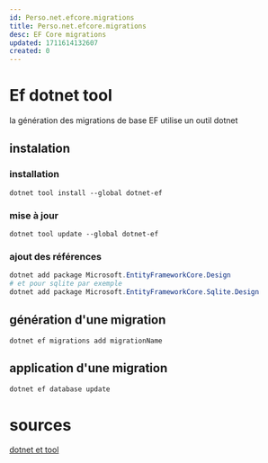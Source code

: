```yaml
---
id: Perso.net.efcore.migrations
title: Perso.net.efcore.migrations
desc: EF Core migrations
updated: 1711614132607
created: 0
---
```

# Ef dotnet tool

la génération des migrations de base EF utilise un outil dotnet 

## instalation 

### installation
```
dotnet tool install --global dotnet-ef
```

### mise à jour 

```
dotnet tool update --global dotnet-ef
```

### ajout des références

```powershell
dotnet add package Microsoft.EntityFrameworkCore.Design
# et pour sqlite par exemple
dotnet add package Microsoft.EntityFrameworkCore.Sqlite.Design
```

## génération d'une migration

```
dotnet ef migrations add migrationName
```

## application d'une migration

```powershell
dotnet ef database update
```

# sources

[dotnet et tool](https://learn.microsoft.com/en-us/ef/core/cli/dotnet)
